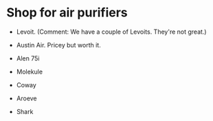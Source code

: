 # Shop for air purifiers

* Levoit. (Comment: We have a couple of Levoits. They're not great.)

* Austin Air. Pricey but worth it. 

* Alen 75i

* Molekule

* Coway

* Aroeve

* Shark
